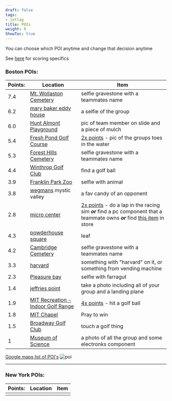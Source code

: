 ```yaml
---
draft: false
tags:
- jetlag
title: POIs
weight: 9
ShowToc: true
---
```


You can choose which POI anytime and change that decision anytime

See [here](https://shadybraden.com/jetlag/rules/#points) for scoring specifics

### Boston POIs:

| Points: | Location                                                                        | Item                                                                                                                                                                                                                                                         |
| ------- | ------------------------------------------------------------------------------- | ------------------------------------------------------------------------------------------------------------------------------------------------------------------------------------------------------------------------------------------------------------ |
| 7.4     | [Mt. Wollaston Cemetery](https://maps.app.goo.gl/zzcQ2PRDPrZyEBfG7)             | selfie gravestone with a teammates name                                                                                                                                                                                                                      |
| 6.2     | [mary baker eddy house](https://maps.app.goo.gl/RCqgmFPKHE1fTCkJ9)              | a selfie of the group                                                                                                                                                                                                                                        |
| 6.0     | [Hunt Almont Playground](https://maps.app.goo.gl/bnYiTWrNYrtHT7z9A)             | pic of team member on slide and a piece of mulch                                                                                                                                                                                                             |
| 5.4     | [Fresh Pond Golf Course](https://maps.app.goo.gl/ggi13pWYRRArmUp77)             | <ins>2x points</ins> - pic of the groups toes in the water                                                                                                                                                                                                   |
| 5.3     | [Forest Hills Cemetery](https://maps.app.goo.gl/3ZACJo6TBobBVSaP9)              | selfie gravestone with a teammates name                                                                                                                                                                                                                      |
| 4.4     | [Winthrop Golf Club](https://maps.app.goo.gl/6ZdVttMK53D9QBvZ7)                 | find a golf ball                                                                                                                                                                                                                                             |
| 3.9     | [Franklin Park Zoo](https://maps.app.goo.gl/eemzqR5P2NytnHCb8)                  | selfie with animal                                                                                                                                                                                                                                           |
| 3.8     | [wegmans](https://maps.app.goo.gl/tq4sghYWBNHQuyKs7) mystic valley              | a fav candy of an opponent                                                                                                                                                                                                                                   |
| 2.8     | [micro center](https://maps.app.goo.gl/UA4EzmL8re9d55tc8)                       | <ins>2x points</ins> - do a lap in the racing sim ***or*** find a pc component that a teammate owns ***or*** find [this item](https://www.microcenter.com/product/512138/inland-175mm-pla-3d-printer-filament-1kg-(22-lbs)-cardboard-spool-natural) in store |
| 4.3     | [powderhouse square](https://maps.app.goo.gl/KQr3LZaHTir7XQNJ9)                 | leaf                                                                                                                                                                                                                                                         |
| 4.2     | [Cambridge Cemetery](https://maps.app.goo.gl/A262GLFN836MEBNs9)                 | selfie gravestone with a teammates name                                                                                                                                                                                                                      |
| 3.3     | [harvard](https://maps.app.goo.gl/8LxE46Y5QnCJfWcEA)                            | something with "harvard" on it, or something from vending machine                                                                                                                                                                                            |
| 2.3     | [Pleasure bay](https://maps.app.goo.gl/Xv8E57Jg7zPgCJdR7)                       | selfie with farragut                                                                                                                                                                                                                                         |
| 1.4     | [jeffries point](https://maps.app.goo.gl/hbcr1PjPUWPZgqo87)                     | take a photo including all of your group and a landing plane                                                                                                                                                                                                 |
| 1.9     | [MIT Recreation - Indoor Golf Range](https://maps.app.goo.gl/1kvhRw8am9sg3VPK8) | <ins>4x points</ins> - hit a golf ball                                                                                                                                                                                                                       |
| 1.8     | [MIT Chapel](https://maps.app.goo.gl/N34zyaJUvysbxsjb7)                         | Pray to win                                                                                                                                                                                                                                                  |
| 1.5     | [Broadway Golf Club](https://maps.app.goo.gl/G3dbo2wboAfzUKfz5)                 | touch a golf thing                                                                                                                                                                                                                                           |
| 1       | [Museum of Science](https://maps.app.goo.gl/2vBdHneC9ZGcHPwv9)                  | a photo of all the group and some electronks component                                                                                                                                                                                                       |


[Google maps list of POI's](https://maps.app.goo.gl/Qb7NLmim2nmnsR4L8)
![poi](/poi.png "POI's")

---

### New York POIs:

| Points: | Location | Item |
| ------- | -------- | ---- |
|         |          |      |
